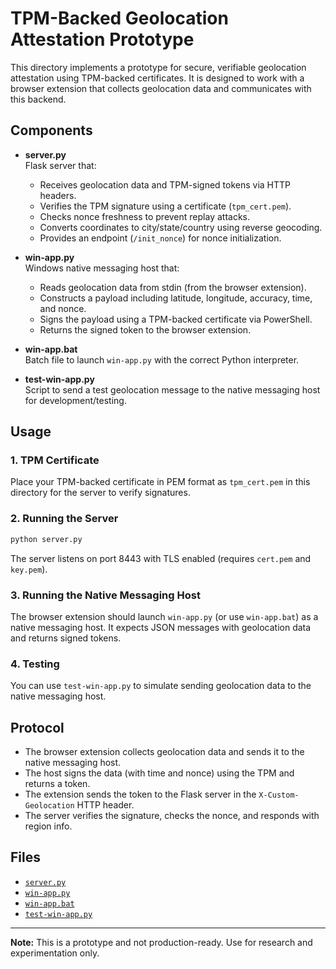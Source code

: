 <!-- regenerate: on (set to off if you edit this file) -->

# TPM-Backed Geolocation Attestation Prototype

This directory implements a prototype for secure, verifiable geolocation attestation using TPM-backed certificates. It is designed to work with a browser extension that collects geolocation data and communicates with this backend.

## Components

- **server.py**  
  Flask server that:
  - Receives geolocation data and TPM-signed tokens via HTTP headers.
  - Verifies the TPM signature using a certificate (`tpm_cert.pem`).
  - Checks nonce freshness to prevent replay attacks.
  - Converts coordinates to city/state/country using reverse geocoding.
  - Provides an endpoint (`/init_nonce`) for nonce initialization.

- **win-app.py**  
  Windows native messaging host that:
  - Reads geolocation data from stdin (from the browser extension).
  - Constructs a payload including latitude, longitude, accuracy, time, and nonce.
  - Signs the payload using a TPM-backed certificate via PowerShell.
  - Returns the signed token to the browser extension.

- **win-app.bat**  
  Batch file to launch `win-app.py` with the correct Python interpreter.

- **test-win-app.py**  
  Script to send a test geolocation message to the native messaging host for development/testing.

## Usage

### 1. TPM Certificate

Place your TPM-backed certificate in PEM format as `tpm_cert.pem` in this directory for the server to verify signatures.

### 2. Running the Server

```sh
python server.py
```
The server listens on port 8443 with TLS enabled (requires `cert.pem` and `key.pem`).

### 3. Running the Native Messaging Host

The browser extension should launch `win-app.py` (or use `win-app.bat`) as a native messaging host. It expects JSON messages with geolocation data and returns signed tokens.

### 4. Testing

You can use `test-win-app.py` to simulate sending geolocation data to the native messaging host.

## Protocol

- The browser extension collects geolocation data and sends it to the native messaging host.
- The host signs the data (with time and nonce) using the TPM and returns a token.
- The extension sends the token to the Flask server in the `X-Custom-Geolocation` HTTP header.
- The server verifies the signature, checks the nonce, and responds with region info.

## Files

- [`server.py`](server.py)
- [`win-app.py`](win-app.py)
- [`win-app.bat`](win-app.bat)
- [`test-win-app.py`](test-win-app.py)

---

**Note:** This is a prototype and not production-ready. Use for research and experimentation only.

